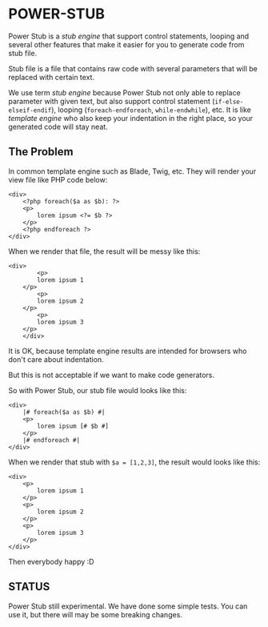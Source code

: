 POWER-STUB
==========

Power Stub is a _stub engine_ that support control statements, looping 
and several other features that make it easier for you to generate code from stub file.

Stub file is a file that contains raw code with several parameters that will be replaced with certain text.

We use term _stub engine_ because Power Stub not only able to replace parameter with given text,
but also support control statement (`if-else-elseif-endif`), looping (`foreach-endforeach`, `while-endwhile`), etc.
It is like _template engine_ who also keep your indentation in the right place,
so your generated code will stay neat.

## The Problem

In common template engine such as Blade, Twig, etc. They will render your view file
like PHP code below:

```
<div>
    <?php foreach($a as $b): ?>
    <p>
        lorem ipsum <?= $b ?>
    </p>
    <?php endforeach ?>
</div>
```

When we render that file, the result will be messy like this:

```
<div>
        <p>
        lorem ipsum 1
    </p>
        <p>
        lorem ipsum 2
    </p>
        <p>
        lorem ipsum 3
    </p>
    </div>
```

It is OK, because template engine results are intended for browsers who don't care about indentation.

But this is not acceptable if we want to make code generators.

So with Power Stub, our stub file would looks like this:

```
<div>
    |# foreach($a as $b) #|
    <p>
        lorem ipsum [# $b #]
    </p>
    |# endforeach #|
</div>
```

When we render that stub with `$a = [1,2,3]`, the result would looks like this:

```
<div>
    <p>
        lorem ipsum 1
    </p>
    <p>
        lorem ipsum 2
    </p>
    <p>
        lorem ipsum 3
    </p>
</div>
```

Then everybody happy :D

## STATUS

Power Stub still experimental. We have done some simple tests. 
You can use it, but there will may be some breaking changes.